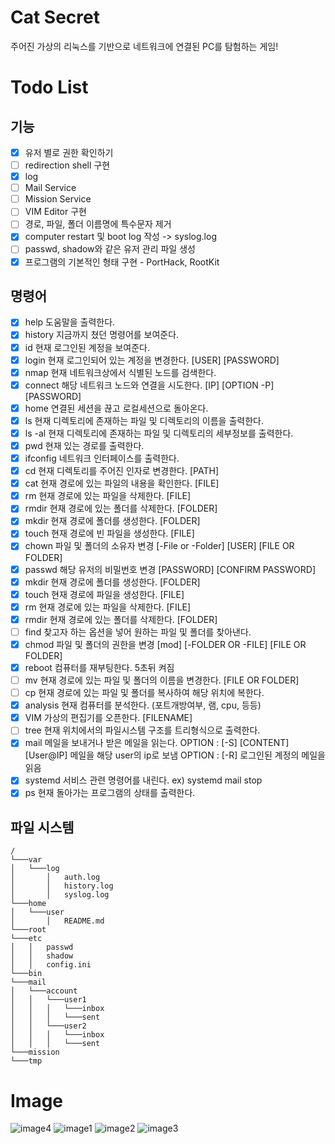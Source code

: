 # Cat Secret 
주어진 가상의 리눅스를 기반으로 네트워크에 연결된 PC를 탐험하는 게임! 

# Todo List 

## 기능
- [X] 유저 별로 권한 확인하기 
- [ ] redirection shell 구현 
- [X] log 
- [ ] Mail Service 
- [ ] Mission Service
- [ ] VIM Editor 구현 
- [ ] 경로, 파일, 폴더 이름명에 특수문자 제거 
- [X] computer restart 및 boot log 작성 -> syslog.log
- [ ] passwd, shadow와 같은 유저 관리 파일 생성
- [X] 프로그램의 기본적인 형태 구현 - PortHack, RootKit

## 명령어 
- [X] help      도움말을 출력한다. 
- [X] history   지금까지 쳤던 명령어를 보여준다. 
- [X] id        현재 로그인된 계정을 보여준다. 
- [X] login     현재 로그인되어 있는 계정을 변경한다. [USER] [PASSWORD]
- [X] nmap      현재 네트워크상에서 식별된 노드를 검색한다. 
- [X] connect   해당 네트워크 노드와 연결을 시도한다. [IP] [OPTION -P] [PASSWORD]
- [X] home      연결된 세션을 끊고 로컬세션으로 돌아온다. 
- [X] ls        현재 디렉토리에 존재하는 파일 및 디렉토리의 이름을 출력한다. 
- [X] ls -al    현재 디렉토리에 존재하는 파일 및 디렉토리의 세부정보를 출력한다. 
- [X] pwd       현재 있는 경로를 출력한다. 
- [X] ifconfig  네트워크 인터페이스를 출력한다. 
- [X] cd        현재 디렉토리를 주어진 인자로 변경한다. [PATH]
- [X] cat       현재 경로에 있는 파일의 내용을 확인한다. [FILE]
- [X] rm        현재 경로에 있는 파일을 삭제한다. [FILE]
- [X] rmdir     현재 경로에 있는 폴더를 삭제한다. [FOLDER]
- [X] mkdir     현재 경로에 폴더를 생성한다. [FOLDER]
- [X] touch     현재 경로에 빈 파일을 생성한다. [FILE]
- [X] chown     파일 및 폴더의 소유자 변경 [-File or -Folder] [USER] [FILE OR FOLDER]
- [X] passwd    해당 유저의 비밀번호 변경 [PASSWORD] [CONFIRM PASSWORD]
- [X] mkdir     현재 경로에 폴더를 생성한다. [FOLDER]
- [X] touch     현재 경로에 파일을 생성한다. [FILE]
- [X] rm        현재 경로에 있는 파일을 삭제한다. [FILE]
- [X] rmdir     현재 경로에 있는 폴더를 삭제한다. [FOLDER]
- [ ] find      찾고자 하는 옵션을 넣어 원하는 파일 및 폴더를 찾아낸다. 
- [X] chmod     파일 및 폴더의 권한을 변경 [mod] [-FOLDER OR -FILE] [FILE OR FOLDER]
- [X] reboot    컴퓨터를 재부팅한다. 5초뒤 켜짐
- [ ] mv        현재 경로에 있는 파일 및 폴더의 이름을 변경한다. [FILE OR FOLDER]
- [ ] cp        현재 경로에 있는 파일 및 폴더를 복사하여 해당 위치에 복한다. 
- [X] analysis  현재 컴퓨터를 분석한다. (포트개방여부, 램, cpu, 등등)
- [X] VIM       가상의 편집기를 오픈한다. [FILENAME]
- [ ] tree      현재 위치에서의 파일시스템 구조를 트리형식으로 출력한다.
- [X] mail      메일을 보내거나 받은 메일을 읽는다. 
OPTION : [-S] [CONTENT] [User@IP]   메일을 해당 user의 ip로 보냄 
OPTION : [-R]   로그인된 계정의 메일을 읽음  
- [X] systemd   서비스 관련 명령어를 내린다. ex) systemd mail stop 
- [X] ps        현재 돌아가는 프로그램의 상태를 출력한다. 

## 파일 시스템 
```
/
└───var
│   └───log
│       │   auth.log
│       │   history.log
│       │   syslog.log
└───home
│   └───user
│       │   README.md
└───root
└───etc
│   │   passwd
│   │   shadow
│   │   config.ini
└───bin
└───mail
│   └───account
│   │   └───user1
│   │   │   └───inbox 
│   │   │   └───sent
│   │   └───user2 
│   │   │   └───inbox 
│   │   │   └───sent
└───mission
└───tmp
```
# Image 
![image4](./image/cat.png)
![image1](./image/cat1.png)
![image2](./image/cat2.png)
![image3](./image/cat3.png)

